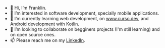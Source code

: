- 👋 Hi, I’m Franklin.
- 👀 I’m interested in software development, specially mobile applications.
- 🌱 I’m currently learning web development, on www.curso.dev, and Android development with Kotlin.
- 💞️ I’m looking to collaborate on begginers projects (I'm still learning) and on open source ones.
- 📫 Please reach me on my [LinkedIn]([url](https://www.linkedin.com/in/franklin-schmatz/)).

<!---
franklihs/franklihs is a ✨ special ✨ repository because its `README.md` (this file) appears on your GitHub profile.
You can click the Preview link to take a look at your changes.
--->
